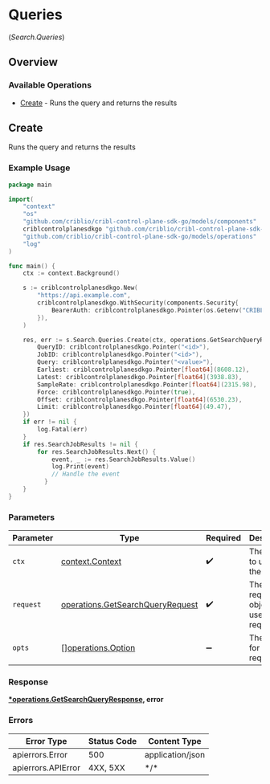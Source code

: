 # Queries
(*Search.Queries*)

## Overview

### Available Operations

* [Create](#create) - Runs the query and returns the results

## Create

Runs the query and returns the results

### Example Usage

<!-- UsageSnippet language="go" operationID="getSearchQuery" method="get" path="/search/query" -->
```go
package main

import(
	"context"
	"os"
	"github.com/criblio/cribl-control-plane-sdk-go/models/components"
	criblcontrolplanesdkgo "github.com/criblio/cribl-control-plane-sdk-go"
	"github.com/criblio/cribl-control-plane-sdk-go/models/operations"
	"log"
)

func main() {
    ctx := context.Background()

    s := criblcontrolplanesdkgo.New(
        "https://api.example.com",
        criblcontrolplanesdkgo.WithSecurity(components.Security{
            BearerAuth: criblcontrolplanesdkgo.Pointer(os.Getenv("CRIBLCONTROLPLANE_BEARER_AUTH")),
        }),
    )

    res, err := s.Search.Queries.Create(ctx, operations.GetSearchQueryRequest{
        QueryID: criblcontrolplanesdkgo.Pointer("<id>"),
        JobID: criblcontrolplanesdkgo.Pointer("<id>"),
        Query: criblcontrolplanesdkgo.Pointer("<value>"),
        Earliest: criblcontrolplanesdkgo.Pointer[float64](8608.12),
        Latest: criblcontrolplanesdkgo.Pointer[float64](3938.83),
        SampleRate: criblcontrolplanesdkgo.Pointer[float64](2315.98),
        Force: criblcontrolplanesdkgo.Pointer(true),
        Offset: criblcontrolplanesdkgo.Pointer[float64](6530.23),
        Limit: criblcontrolplanesdkgo.Pointer[float64](49.47),
    })
    if err != nil {
        log.Fatal(err)
    }
    if res.SearchJobResults != nil {
        for res.SearchJobResults.Next() {
            event, _ := res.SearchJobResults.Value()
            log.Print(event)
            // Handle the event
	      }
    }
}
```

### Parameters

| Parameter                                                                            | Type                                                                                 | Required                                                                             | Description                                                                          |
| ------------------------------------------------------------------------------------ | ------------------------------------------------------------------------------------ | ------------------------------------------------------------------------------------ | ------------------------------------------------------------------------------------ |
| `ctx`                                                                                | [context.Context](https://pkg.go.dev/context#Context)                                | :heavy_check_mark:                                                                   | The context to use for the request.                                                  |
| `request`                                                                            | [operations.GetSearchQueryRequest](../../models/operations/getsearchqueryrequest.md) | :heavy_check_mark:                                                                   | The request object to use for the request.                                           |
| `opts`                                                                               | [][operations.Option](../../models/operations/option.md)                             | :heavy_minus_sign:                                                                   | The options for this request.                                                        |

### Response

**[*operations.GetSearchQueryResponse](../../models/operations/getsearchqueryresponse.md), error**

### Errors

| Error Type         | Status Code        | Content Type       |
| ------------------ | ------------------ | ------------------ |
| apierrors.Error    | 500                | application/json   |
| apierrors.APIError | 4XX, 5XX           | \*/\*              |